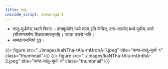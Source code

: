 ```yaml
---
title: तालु
unicode_script: devanagari
---
```


- तालु\-मूर्धयोस् स्थाने विवादः \- दन्तमूर्धयोर् मध्ये ताल्व् इति केचित्, दन्त-ताल्वोर् मध्ये मूर्धेत्य् अपरे (श्रीरमणशर्मणः शिक्षाप्रथमक्लृप्तौ)। परपक्ष उत्तरो भाति।
- सम्पदानन्दमिश्रो [ऽत्र](https://twitter.com/pvaal2/status/1226186031579516930)।

{{< figure src="../images/kaNTha-tAlu-mUrdhA-1.jpeg" title="कण्ठ-तालु-मूर्धाः १" class="thumbnail">}}
{{< figure src="../images/kaNTha-tAlu-mUrdhA-2.jpeg" title="कण्ठ-तालु-मूर्धाः २" class="thumbnail">}}
